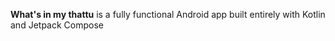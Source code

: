 **What's in my thattu** is a fully functional Android app built entirely with Kotlin and Jetpack Compose
